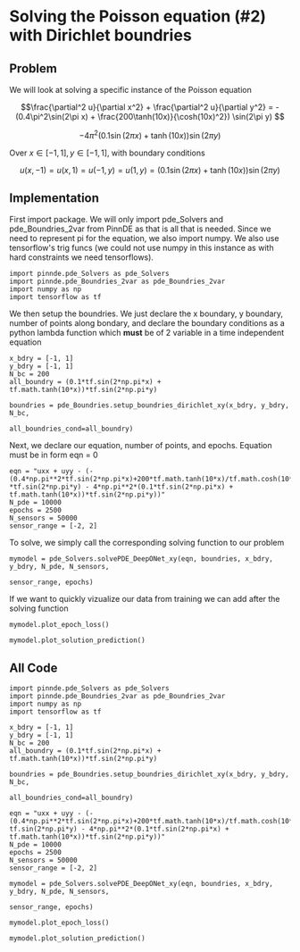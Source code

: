 # Solving the Poisson equation (#2) with Dirichlet boundries

## Problem
We will look at solving a specific instance of the Poisson equation

$$\frac{\partial^2 u}{\partial x^2} + \frac{\partial^2 u}{\partial y^2} = -(0.4\pi^2\sin(2\pi x) + \frac{200\tanh(10x)}{\cosh(10x)^2})
\sin(2\pi y) $$

$$- 4\pi^2(0.1\sin(2\pi x) + \tanh(10x))\sin(2\pi y)$$

Over $x\in[-1,1], y\in[-1,1]$, with boundary conditions

$$u(x, -1) = u(x, 1) = u(-1, y) = u(1, y) = (0.1\sin(2\pi x) + \tanh(10x))\sin(2\pi y)$$

## Implementation

First import package. We will only import pde_Solvers and pde_Boundries_2var from PinnDE as that is all that is needed. Since we need to represent pi for the equation, we also import numpy. We also use tensorflow's trig funcs (we could not use numpy in this instance as with hard constraints we need tensorflows).

    import pinnde.pde_Solvers as pde_Solvers
    import pinnde.pde_Boundries_2var as pde_Boundries_2var
    import numpy as np
    import tensorflow as tf

We then setup the boundries. We just declare the x boundary, y boundary, number of points along bondary, and declare the 
boundary conditions as a python lambda function which **must** be of 2 variable in a time independent equation

    x_bdry = [-1, 1]
    y_bdry = [-1, 1]
    N_bc = 200
    all_boundry = (0.1*tf.sin(2*np.pi*x) + tf.math.tanh(10*x))*tf.sin(2*np.pi*y)

    boundries = pde_Boundries.setup_boundries_dirichlet_xy(x_bdry, y_bdry, N_bc, 
                                                        all_boundries_cond=all_boundry)

Next, we declare our equation, number of points, and epochs. Equation must be in form eqn = 0

    eqn = "uxx + uyy - (-(0.4*np.pi**2*tf.sin(2*np.pi*x)+200*tf.math.tanh(10*x)/tf.math.cosh(10*x)**2)
    *tf.sin(2*np.pi*y) - 4*np.pi**2*(0.1*tf.sin(2*np.pi*x) + tf.math.tanh(10*x))*tf.sin(2*np.pi*y))"
    N_pde = 10000
    epochs = 2500
    N_sensors = 50000
    sensor_range = [-2, 2]

To solve, we simply call the corresponding solving function to our problem

    mymodel = pde_Solvers.solvePDE_DeepONet_xy(eqn, boundries, x_bdry, y_bdry, N_pde, N_sensors, 
                                                                    sensor_range, epochs)

If we want to quickly vizualize our data from training we can add after the solving function

    mymodel.plot_epoch_loss()

    mymodel.plot_solution_prediction()

## All Code

    import pinnde.pde_Solvers as pde_Solvers
    import pinnde.pde_Boundries_2var as pde_Boundries_2var
    import numpy as np
    import tensorflow as tf

    x_bdry = [-1, 1]
    y_bdry = [-1, 1]
    N_bc = 200
    all_boundry = (0.1*tf.sin(2*np.pi*x) + tf.math.tanh(10*x))*tf.sin(2*np.pi*y)

    boundries = pde_Boundries.setup_boundries_dirichlet_xy(x_bdry, y_bdry, N_bc, 
                                                    all_boundries_cond=all_boundry)

    eqn = "uxx + uyy - (-(0.4*np.pi**2*tf.sin(2*np.pi*x)+200*tf.math.tanh(10*x)/tf.math.cosh(10*x)**2)*
    tf.sin(2*np.pi*y) - 4*np.pi**2*(0.1*tf.sin(2*np.pi*x) + tf.math.tanh(10*x))*tf.sin(2*np.pi*y))"
    N_pde = 10000
    epochs = 2500
    N_sensors = 50000
    sensor_range = [-2, 2]

    mymodel = pde_Solvers.solvePDE_DeepONet_xy(eqn, boundries, x_bdry, y_bdry, N_pde, N_sensors, 
                                                                    sensor_range, epochs)

    mymodel.plot_epoch_loss()

    mymodel.plot_solution_prediction()
